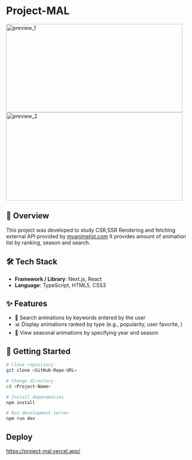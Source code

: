 # Project-MAL
<img width="480" height="240" alt="preview_1" src="https://github.com/user-attachments/assets/0cc64d58-8a55-44c1-8020-17b25a50c849" />
<img width="480" height="240" alt="preview_2" src="https://github.com/user-attachments/assets/851bb3c7-1d4c-4aef-9dc9-5e7befe64a03" />

## 📖 Overview
This project was developed to study CSR,SSR Rendering and fetching external API provided by <a href="https://myanimelist.net/apiconfig/references/api/v2">myanimelist.com</a>
It provides amount of animation list by ranking, season and search.

## 🛠 Tech Stack
- **Framework / Library**: Next.js, React 
- **Language**: TypeScript, HTML5, CSS3  
 

## ✨ Features
- 🔎 Search animations by keywords entered by the user
- 📊 Display animations ranked by type (e.g., popularity, user favorite, )
- 📅 View seasonal animations by specifying year and season

## 🚀 Getting Started
```bash
# Clone repository
git clone <GitHub-Repo-URL>

# Change directory
cd <Project-Name>

# Install dependencies
npm install

# Run development server
npm run dev
```

## Deploy
https://project-mal.vercel.app/

